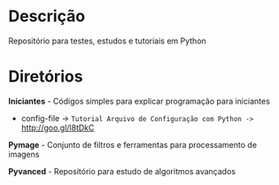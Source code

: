 # Descrição
Repositório para testes, estudos e tutoriais em Python

# Diretórios
**Iniciantes** - Códigos simples para explicar programação para iniciantes

* config-file -> `Tutorial Arquivo de Configuração com Python -> ` http://goo.gl/l8tDkC


**Pymage** - Conjunto de filtros e ferramentas para processamento de imagens


**Pyvanced** - Repositório para estudo de algoritmos avançados
